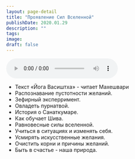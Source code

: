 ```yaml
---
layout: page-detail
title: "Проявление Сил Вселенной"
publishDate: 2020.01.29
description: ""
tags:
image:
draft: false
---
```


<audio title="2020.01.29 - Проявление Сил Вселенной.mp3" src="https://filer-api.advayta.org/v1.0/public/files/73954" controls=""></audio>

* Текст «Йога Васиштха» - читает Махешвари
* Распознавание пустотности желаний.
* Зефирный эксперримент.
* Овладеть пурнатвой.
* История о Санаткумаре.
* Как обучает Шива.
* Равновесные силы вселенной.
* Учиться в ситуациях и изменять себя.
* Усмирять искусственные желания.
* Очистить корни и причины желаний.
* Быть в счастье - наша природа.

  

